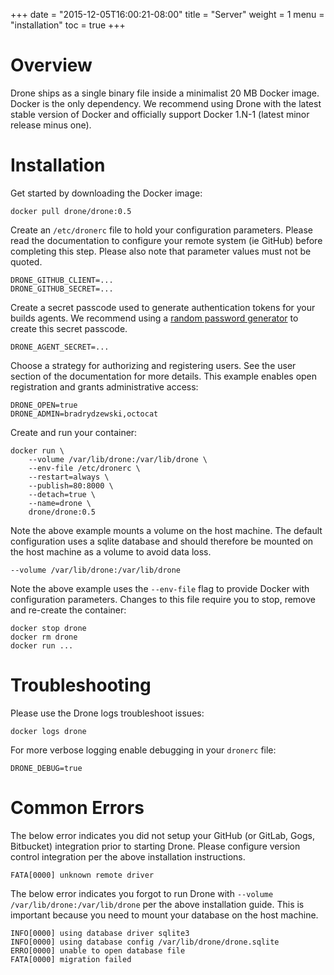 +++
date = "2015-12-05T16:00:21-08:00"
title = "Server"
weight = 1
menu = "installation"
toc = true
+++

# Overview

Drone ships as a single binary file inside a minimalist 20 MB Docker image. Docker is the only dependency. We recommend using Drone with the latest stable version of Docker and officially support Docker 1.N-1 (latest minor release minus one).

# Installation

Get started by downloading the Docker image:

```
docker pull drone/drone:0.5
```

Create an `/etc/dronerc` file to hold your configuration parameters. Please read the documentation to configure your remote system (ie GitHub) before completing this step. Please also note that parameter values must not be quoted.

```
DRONE_GITHUB_CLIENT=...
DRONE_GITHUB_SECRET=...
```

Create a secret passcode used to generate authentication tokens for your builds agents. We recommend using a [random password generator](http://correcthorsebatterystaple.net/) to create this secret passcode.

```
DRONE_AGENT_SECRET=...
```

Choose a strategy for authorizing and registering users. See the user section of the documentation for more details. This example enables open registration and grants administrative access:

```
DRONE_OPEN=true
DRONE_ADMIN=bradrydzewski,octocat
```

Create and run your container:

```
docker run \
	--volume /var/lib/drone:/var/lib/drone \
	--env-file /etc/dronerc \
	--restart=always \
	--publish=80:8000 \
	--detach=true \
	--name=drone \
	drone/drone:0.5
```

Note the above example mounts a volume on the host machine. The default configuration uses a sqlite database and should therefore be mounted on the host machine as a volume to avoid data loss.

```
--volume /var/lib/drone:/var/lib/drone
```

Note the above example uses the `--env-file` flag to provide Docker with configuration parameters. Changes to this file require you to stop, remove and re-create the container:

```
docker stop drone
docker rm drone
docker run ...
```

# Troubleshooting

Please use the Drone logs troubleshoot issues:

```
docker logs drone
```

For more verbose logging enable debugging in your `dronerc` file:

```
DRONE_DEBUG=true
```

# Common Errors

The below error indicates you did not setup your GitHub (or GitLab, Gogs, Bitbucket) integration prior to starting Drone. Please configure version control integration per the above installation instructions.

```
FATA[0000] unknown remote driver
```

The below error indicates you forgot to run Drone with `--volume /var/lib/drone:/var/lib/drone` per the above installation guide. This is important because you need to mount your database on the host machine.

```
INFO[0000] using database driver sqlite3
INFO[0000] using database config /var/lib/drone/drone.sqlite
ERRO[0000] unable to open database file
FATA[0000] migration failed
```
